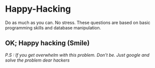 # Happy-Hacking
Do as much as you can. No stress.
These questions are based on basic programming skills and database manipulation.

## OK; Happy hacking (Smile)

*P.S : If you get overwhelm with this problem. Don’t be. Just google and solve the problem dear hackers*
